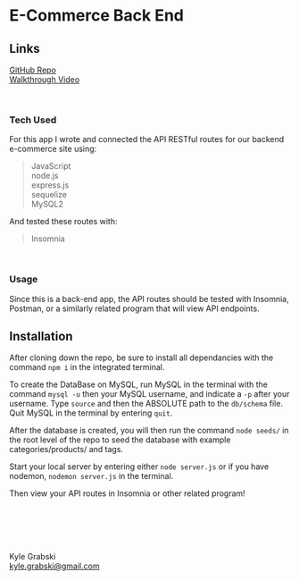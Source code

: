 # E-Commerce Back End

## Links

[GitHub Repo](https://github.com/kylegrabski/E-Commerce-Back-End)  
[Walkthrough Video](https://www.youtube.com/watch?v=mXDfqp9hSJc) 


<br>

### Tech Used
For this app I wrote and connected the API RESTful routes for our backend e-commerce site using: 
 
>JavaScript  
node.js  
express.js  
sequelize  
MySQL2  

And tested these routes with:  
>Insomnia

<br>  


### Usage
Since this is a back-end app, the API routes should be tested with Insomnia, Postman, or a similarly related program that will view API endpoints.   

## Installation

After cloning down the repo, be sure to install all dependancies with the command `npm i` in the integrated terminal. 

To create the DataBase on MySQL, run MySQL in the terminal with the command `mysql -u` then your MySQL username, and indicate a `-p` after your username. Type `source` and then the ABSOLUTE path to the `db/schema` file. Quit MySQL in the terminal by entering `quit`.



After the database is created, you will then run the command `node seeds/` in the root level of the repo to seed the database with example categories/products/ and tags.

Start your local server by entering either `node server.js` or if you have nodemon, `nodemon server.js` in the terminal.  

Then view your API routes in Insomnia or other related program!  




<br>  
<br>  
<br>  
<br>  

Kyle Grabski  
kyle.grabski@gmail.com